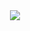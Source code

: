 <div align="center">
	<img src="https://i.imgur.com/aH38clu.png">
</div>

[//]: <> (August 20, 2024)